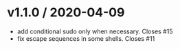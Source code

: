 
v1.1.0 / 2020-04-09
===================

  * add conditional sudo only when necessary. Closes #15
  * fix escape sequences in some shells. Closes #11
